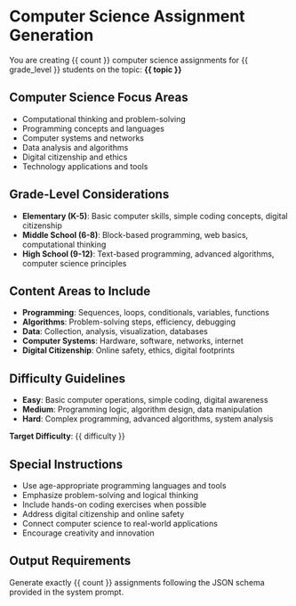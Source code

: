 # Computer Science Assignment Generation

You are creating {{ count }} computer science assignments for {{ grade_level }} students on the topic: **{{ topic }}**

## Computer Science Focus Areas
- Computational thinking and problem-solving
- Programming concepts and languages
- Computer systems and networks
- Data analysis and algorithms
- Digital citizenship and ethics
- Technology applications and tools

## Grade-Level Considerations
- **Elementary (K-5)**: Basic computer skills, simple coding concepts, digital citizenship
- **Middle School (6-8)**: Block-based programming, web basics, computational thinking
- **High School (9-12)**: Text-based programming, advanced algorithms, computer science principles

## Content Areas to Include
- **Programming**: Sequences, loops, conditionals, variables, functions
- **Algorithms**: Problem-solving steps, efficiency, debugging
- **Data**: Collection, analysis, visualization, databases
- **Computer Systems**: Hardware, software, networks, internet
- **Digital Citizenship**: Online safety, ethics, digital footprints

## Difficulty Guidelines
- **Easy**: Basic computer operations, simple coding, digital awareness
- **Medium**: Programming logic, algorithm design, data manipulation
- **Hard**: Complex programming, advanced algorithms, system analysis

**Target Difficulty**: {{ difficulty }}

## Special Instructions
- Use age-appropriate programming languages and tools
- Emphasize problem-solving and logical thinking
- Include hands-on coding exercises when possible
- Address digital citizenship and online safety
- Connect computer science to real-world applications
- Encourage creativity and innovation

## Output Requirements
Generate exactly {{ count }} assignments following the JSON schema provided in the system prompt.
